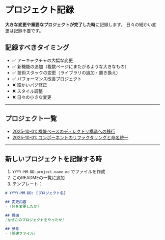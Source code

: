 # プロジェクト記録

**大きな変更や重要なプロジェクトが完了した時**に記録します。
日々の細かい変更は記録不要です。

## 記録すべきタイミング
- ✅ アーキテクチャの大幅な変更
- ✅ 新機能の追加（複数ページにまたがるような大きなもの）
- ✅ 技術スタックの変更（ライブラリの追加・置き換え）
- ✅ パフォーマンス改善プロジェクト
- ❌ 細かいバグ修正
- ❌ スタイル調整
- ❌ 日々の小さな変更

---

## プロジェクト一覧

- [2025-10-01: 機能ベースのディレクトリ構造への移行](./2025-10-01-feature-based-structure.md)
- [2025-10-01: コンポーネントのリファクタリングと命名統一](./2025-10-01-component-refactoring.md)

---

## 新しいプロジェクトを記録する時

1. `YYYY-MM-DD-project-name.md` でファイルを作成
2. このREADMEの一覧に追加
3. テンプレート：

```markdown
# YYYY-MM-DD: [プロジェクト名]

## 変更内容
- [何を変更したか]

## 理由
[なぜこのプロジェクトをやったか]

## 参考
- [関連ファイル]
```